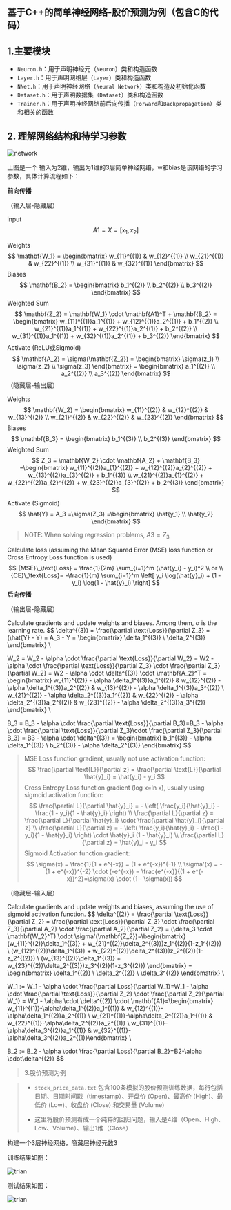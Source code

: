 ## 基于C++的简单神经网络-股价预测为例（包含C的代码）

## 1.主要模块

- `Neuron.h`：用于声明神经元（`Neuron`）类和构造函数
- `Layer.h`：用于声明网络层（`Layer`）类和构造函数
- `NNet.h`：用于声明神经网络（`Neural Network`）类和构造及初始化函数
- `Dataset.h`：用于声明数据集（`Dataset`）类和构造函数
- `Trainer.h`：用于声明神经网络前后向传播（`Forward`和`Backpropagation`）类和相关的函数

## 2. 理解网络结构和待学习参数

![network](./images/network.png)

上图是一个 输入为2维，输出为1维的3层简单神经网络，w和bias是该网络的学习参数，具体计算流程如下：

**前向传播**

（输入层-隐藏层）

input
$$
A1=X=[x_1,x_2]
$$


Weights
$$
\mathbf{W_1} = \begin{bmatrix} w_{11}^{(1)} & w_{12}^{(1)} \\ w_{21}^{(1)} & w_{22}^{(1)} \\ w_{31}^{(1)} & w_{32}^{(1)} \end{bmatrix}
$$
Biases
$$
\mathbf{B_2} = \begin{bmatrix} b_1^{(2)} \\ b_2^{(2)} \\ b_3^{(2)} \end{bmatrix}
$$
Weighted Sum
$$
\mathbf{Z_2} = \mathbf{W_1} \cdot \mathbf{A1}^T + \mathbf{B_2} = \begin{bmatrix} w_{11}^{(1)}a_1^{(1)} + w_{12}^{(1)}a_2^{(1)} + b_1^{(2)} \\ w_{21}^{(1)}a_1^{(1)} + w_{22}^{(1)}a_2^{(1)} + b_2^{(2)} \\ w_{31}^{(1)}a_1^{(1)} + w_{32}^{(1)}a_2^{(1)} + b_3^{(2)} \end{bmatrix}
$$
Activate (ReLU或Sigmoid)
$$
\mathbf{A_2} = \sigma(\mathbf{Z_2}) = \begin{bmatrix} \sigma(z_1) \\ \sigma(z_2) \\ \sigma(z_3) \end{bmatrix} = \begin{bmatrix} a_1^{(2)} \\ a_2^{(2)} \\ a_3^{(2)} \end{bmatrix}
$$
（隐藏层-输出层）

Weights
$$
\mathbf{W_2} = \begin{bmatrix} w_{11}^{(2)} & w_{12}^{(2)} & w_{13}^{(2)} \\ w_{21}^{(2)} & w_{22}^{(2)} & w_{23}^{(2)} \end{bmatrix}
$$
Biases
$$
\mathbf{B_3} = \begin{bmatrix} b_1^{(3)} \\ b_2^{(3)} \end{bmatrix}
$$
Weighted Sum
$$
Z_3 = \mathbf{W_2} \cdot \mathbf{A_2} + \mathbf{B_3} =\begin{bmatrix} w_{11}^{(2)}a_{1}^{(2)} + w_{12}^{(2)}a_{2}^{(2)} + w_{13}^{(2)}a_{3}^{(2)} + b_1^{(3)} \\ w_{21}^{(2)}a_{1}^{(2)} + w_{22}^{(2)}a_{2}^{(2)} + w_{23}^{(2)}a_{3}^{(2)} + b_2^{(3)} \end{bmatrix}
$$


Activate (Sigmoid)
$$
\hat{Y} = A_3 =\sigma(Z_3) =\begin{bmatrix} \hat{y_1} \\ \hat{y_2} \end{bmatrix}
$$
> NOTE: When solving regression problems,  $A3=Z_3$ 

Calculate loss (assuming the Mean Squared Error (MSE) loss function or Cross Entropy Loss function is used)
$$
{MSE}\_\text{Loss} = \frac{1}{2m} \sum_{i=1}^m (\hat{y_i} - y_i)^2 \\
or \\
{CE}\_\text{Loss}= -\frac{1}{m} \sum_{i=1}^m \left[ y_i \log(\hat{y}_i) + (1 - y_i) \log(1 - \hat{y}_i) \right]
$$
**后向传播**

（输出层-隐藏层）

Calculate gradients and update weights and biases. Among them, $\alpha$ is the learning rate.
$$
\delta^{(3)} = \frac{\partial \text{Loss}}{\partial Z_3} = (\hat{Y} - Y) = A_3 - Y = \begin{bmatrix} \delta_1^{(3)}  \\ \delta_2^{(3)}  \end{bmatrix} \\

W_2 = W_2 - \alpha \cdot \frac{\partial \text{Loss}}{\partial W_2} = W2 - \alpha \cdot \frac{\partial \text{Loss}}{\partial Z_3} \cdot \frac{\partial Z_3}{\partial W_2}  = W2 - \alpha \cdot \delta^{(3)} \cdot \mathbf{A_2}^T  = \begin{bmatrix} w_{11}^{(2)} - \alpha \delta_1^{(3)}a_1^{(2)} & w_{12}^{(2)} - \alpha \delta_1^{(3)}a_2^{(2)} & w_{13}^{(2)} - \alpha \delta_1^{(3)}a_3^{(2)} \\ w_{21}^{(2)} - \alpha \delta_2^{(3)}a_1^{(2)} & w_{22}^{(2)} - \alpha \delta_2^{(3)}a_2^{(2)} & w_{23}^{(2)} - \alpha \delta_2^{(3)}a_3^{(2)} \end{bmatrix} \\

B_3 = B_3 - \alpha \cdot \frac{\partial \text{Loss}}{\partial B_3}=B_3 - \alpha \cdot \frac{\partial \text{Loss}}{\partial Z_3}\cdot \frac{\partial Z_3}{\partial B_3} = B3 - \alpha \cdot \delta^{(3)} = \begin{bmatrix} b_1^{(3)} - \alpha \delta_1^{(3)} \\ b_2^{(3)} - \alpha \delta_2^{(3)} \end{bmatrix}
$$
> MSE Loss function gradient, usually not use activation function:
> $$
> \frac{\partial \text{L}}{\partial z} = \frac{\partial \text{L}}{\partial \hat{y}_i} = \hat{y_i} - y_i
> $$
> Cross Entropy Loss function gradient (log x=ln x), usually using sigmoid activation function:
> $$
> \frac{\partial L}{\partial \hat{y}_i} = - \left( \frac{y_i}{\hat{y}_i} - \frac{1 - y_i}{1 - \hat{y}_i} \right) \\
> \frac{\partial L}{\partial z} = \frac{\partial L}{\partial \hat{y}_i} \cdot \frac{\partial \hat{y}_i}{\partial z} \\
> \frac{\partial L}{\partial z} = - \left( \frac{y_i}{\hat{y}_i} - \frac{1 - y_i}{1 - \hat{y}_i} \right) \cdot \hat{y}_i (1 - \hat{y}_i) \\
> \frac{\partial L}{\partial z} = \hat{y}_i - y_i
> $$
> Sigmoid Activation function gradient:
> $$
> \sigma(x) = \frac{1}{1 + e^{-x}} = (1 + e^{-x})^{-1} \\
> \sigma'(x) = - (1 + e^{-x})^{-2} \cdot (-e^{-x}) = \frac{e^{-x}}{(1 + e^{-x})^2}=\sigma(x) \odot (1 - \sigma(x))
> $$

（隐藏层-输入层）

Calculate gradients and update weights and biases, assuming the use of sigmoid activation function.
$$
\delta^{(2)} = \frac{\partial \text{Loss}}{\partial Z_2} = \frac{\partial \text{Loss}}{\partial Z_3} \cdot \frac{\partial Z_3}{\partial A_2} \cdot \frac{\partial A_2}{\partial Z_2} = (\delta_3 \cdot \mathbf{W_2}^T) \odot \sigma'(\mathbf{Z_2})=\begin{bmatrix} (w_{11}^{(2)}\delta_1^{(3)} + w_{21}^{(2)}\delta_2^{(3)})z_1^{(2)}(1-z_1^{(2)}) \\ (w_{12}^{(2)}\delta_1^{(3)} + w_{22}^{(2)}\delta_2^{(3)})z_2^{(2)}(1-z_2^{(2)})  \\ (w_{13}^{(2)}\delta_1^{(3)} + w_{23}^{(2)}\delta_2^{(3)})z_3^{(2)}(1-z_3^{(2)})  \end{bmatrix} = \begin{bmatrix} \delta_1^{(2)} \\ \delta_2^{(2)} \\ \delta_3^{(2)} \end{bmatrix} \\

W_1 := W_1 - \alpha \cdot \frac{\partial Loss}{\partial W_1}=W_1 - \alpha \cdot \frac{\partial \text{Loss}}{\partial Z_2} \cdot \frac{\partial Z_2}{\partial W_1} = W_1 - \alpha \cdot \delta^{(2)} \cdot \mathbf{A1}=\begin{bmatrix} w_{11}^{(1)}-\alpha\delta_1^{(2)}a_1^{(1)} & w_{12}^{(1)}-\alpha\delta_1^{(2)}a_2^{(1)} \\ w_{21}^{(1)}-\alpha\delta_2^{(2)}a_1^{(1)} & w_{22}^{(1)}-\alpha\delta_2^{(2)}a_2^{(1)} \\ w_{31}^{(1)}-\alpha\delta_3^{(2)}a_1^{(1)} & w_{32}^{(1)}-\alpha\delta_3^{(2)}a_2^{(1)}\end{bmatrix} \\

B_2 := B_2 - \alpha \cdot \frac{\partial Loss}{\partial B_2}=B2-\alpha \cdot\delta^{(2)}
$$

> 3.股价预测为例

> - `stock_price_data.txt` 包含100条模拟的股价预测训练数据，每行包括日期、日期时间戳（timestamp）、开盘价 (Open)、最高价 (High)、最低价 (Low)、收盘价 (Close) 和交易量 (Volume)
>
> - 这里将股价预测看成一个纯粹的回归问题，输入是4维（Open、High、Low、Volume）、输出1维（Close）

构建一个3层神经网络，隐藏层神经元数3

训练结果如图：

![trian](./images/trian.png)



测试结果如图：

![trian](./images/pred.png)
